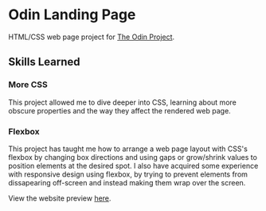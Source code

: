 # Odin Landing Page

HTML/CSS web page project for [The Odin Project](https://www.theodinproject.com).

## Skills Learned

### More CSS
This project allowed me to dive deeper into CSS, learning about more obscure properties and the way they affect the rendered web page.

### Flexbox
This project has taught me how to arrange a web page layout with CSS's flexbox by changing box directions and using gaps or grow/shrink values to position elements at the desired spot. I also have acquired some experience with responsive design using flexbox, by trying to prevent elements from dissapearing off-screen and instead making them wrap over the screen.

View the website preview [here](https://gabgosrob.github.io/odin-landing-page/).
